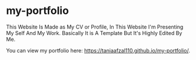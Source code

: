 # my-portfolio

This Website Is Made as My CV or Profile, In This Website I'm Presenting My Self And My Work. Basically It is A Template But It's Highly Edited By Me.

You can view my portfolio here:
https://taniaafzal110.github.io/my-portfolio/.

